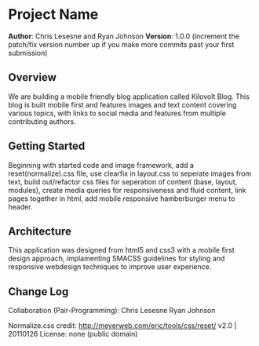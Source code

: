 # Project Name

**Author**: Chris Lesesne and Ryan Johnson
**Version**: 1.0.0 (increment the patch/fix version number up if you make more commits past your first submission)

## Overview
<!-- Provide a high level overview of what this application is and why you are building it, beyond the fact that it's an assignment for a Code Fellows 301 class. (i.e. What's your problem domain?) -->

We are building a mobile friendly blog application called Kilovolt Blog. This blog is built mobile first and features images and text content covering various topics, with links to social media and features from multiple contributing authors.

## Getting Started

Beginning with started code and image framework, add a reset(normalize).css file, use clearfix in layout.css to seperate images from text, build out/refactor css files for seperation of content (base, layout, modules), create media queries for responsiveness and fluid content, link pages together in html, add mobile responsive hamberburger menu to header.

## Architecture

This application was designed from html5 and css3 with a mobile first design approach, implamenting SMACSS guidelines for styling and responsive webdesign techniques to improve user experience.

## Change Log
<!-- Use this are to document the iterative changes made to your application as each feature is successfully implemented. Use time stamps. Here's an examples:

01-01-2001 4:59pm - Application now has a fully-functional express server, with GET and POST routes for the book resource.

## Credits and Collaborations
<!-- Give credit (and a link) to other people or resources that helped you build this application. -->
Collaboration (Pair-Programming): 
Chris Lesesne
Ryan Johnson

Normalize.css credit: http://meyerweb.com/eric/tools/css/reset/
   v2.0 | 20110126
   License: none (public domain)